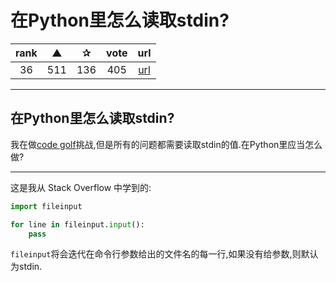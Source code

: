 # 在Python里怎么读取stdin?

| rank | ▲ | ✰ | vote | url |
|:-:|:-:|:-:|:-:|:-:|
|  36  |  511 | 136 | 405 | [url](http://stackoverflow.com/questions/1712227/how-to-get-the-size-of-a-list) |

***

## 在Python里怎么读取stdin?

我在做[code golf](http://en.wikipedia.org/wiki/Code_golf)挑战,但是所有的问题都需要读取stdin的值.在Python里应当怎么做?

***

这是我从 Stack Overflow 中学到的:

```python
import fileinput

for line in fileinput.input():
    pass
```

`fileinput`将会迭代在命令行参数给出的文件名的每一行,如果没有给参数,则默认为stdin.